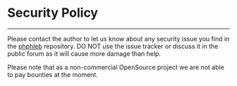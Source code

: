# Security Policy

-----
Please contact the author to let us know about any security issue you find in the [phphleb](https://github.com/phphleb) repository.
DO NOT use the issue tracker or discuss it in the public forum as it will cause more damage than help.

Please note that as a non-commercial OpenSource project we are not able to pay bounties at the moment.
